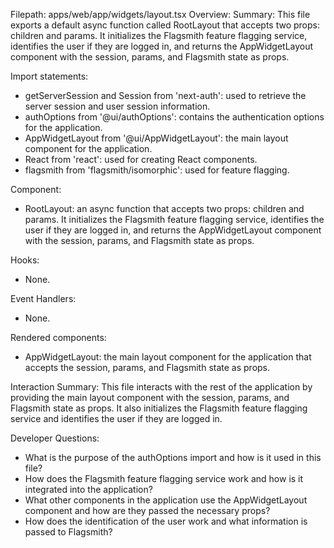 Filepath: apps/web/app/widgets/layout.tsx
Overview: Summary:
This file exports a default async function called RootLayout that accepts two props: children and params. It initializes the Flagsmith feature flagging service, identifies the user if they are logged in, and returns the AppWidgetLayout component with the session, params, and Flagsmith state as props.

Import statements:
- getServerSession and Session from 'next-auth': used to retrieve the server session and user session information.
- authOptions from '@ui/authOptions': contains the authentication options for the application.
- AppWidgetLayout from '@ui/AppWidgetLayout': the main layout component for the application.
- React from 'react': used for creating React components.
- flagsmith from 'flagsmith/isomorphic': used for feature flagging.

Component:
- RootLayout: an async function that accepts two props: children and params. It initializes the Flagsmith feature flagging service, identifies the user if they are logged in, and returns the AppWidgetLayout component with the session, params, and Flagsmith state as props.

Hooks:
- None.

Event Handlers:
- None.

Rendered components:
- AppWidgetLayout: the main layout component for the application that accepts the session, params, and Flagsmith state as props.

Interaction Summary:
This file interacts with the rest of the application by providing the main layout component with the session, params, and Flagsmith state as props. It also initializes the Flagsmith feature flagging service and identifies the user if they are logged in.

Developer Questions:
- What is the purpose of the authOptions import and how is it used in this file?
- How does the Flagsmith feature flagging service work and how is it integrated into the application?
- What other components in the application use the AppWidgetLayout component and how are they passed the necessary props?
- How does the identification of the user work and what information is passed to Flagsmith?


